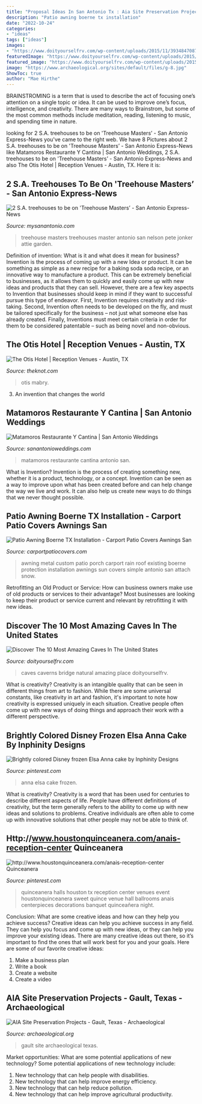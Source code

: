 ```yaml
---
title: "Proposal Ideas In San Antonio Tx : Aia Site Preservation Projects"
description: "Patio awning boerne tx installation"
date: "2022-10-24"
categories:
- "ideas"
tags: ["ideas"]
images:
- "https://www.doityourselfrv.com/wp-content/uploads/2015/11/3934847087_8df94a7e93_b-e1447350983481.jpg"
featuredImage: "https://www.doityourselfrv.com/wp-content/uploads/2015/11/3934847087_8df94a7e93_b-e1447350983481.jpg"
featured_image: "https://www.doityourselfrv.com/wp-content/uploads/2015/11/3934847087_8df94a7e93_b-e1447350983481.jpg"
image: "https://www.archaeological.org/sites/default/files/g-8.jpg"
ShowToc: true
author: "Mae Hirthe"
---
```



BRAINSTROMING is a term that is used to describe the act of focusing one’s attention on a single topic or idea. It can be used to improve one’s focus, intelligence, and creativity. There are many ways to Brainstrom, but some of the most common methods include meditation, reading, listening to music, and spending time in nature.

	

		
looking for 2 S.A. treehouses to be on &#039;Treehouse Masters’ - San Antonio Express-News you've came to the right web. We have 8 Pictures about 2 S.A. treehouses to be on &#039;Treehouse Masters’ - San Antonio Express-News like Matamoros Restaurante Y Cantina | San Antonio Weddings, 2 S.A. treehouses to be on &#039;Treehouse Masters’ - San Antonio Express-News and also The Otis Hotel | Reception Venues - Austin, TX. Here it is:
		
    
## 2 S.A. Treehouses To Be On &#039;Treehouse Masters’ - San Antonio Express-News

<img loading=lazy src="http://ww3.hdnux.com/photos/34/63/50/7551538/15/rawImage.jpg" onerror="this.onerror=null;this.src='https://tse2.mm.bing.net/th?id=OIP.4Go9J5reC8sl8dZl-60HzgHaLJ&amp;pid=15.1';" alt="2 S.A. treehouses to be on &#039;Treehouse Masters’ - San Antonio Express-News">

_Source: mysanantonio.com_

>treehouse masters treehouses master antonio san nelson pete jonker attie garden. 

	

Definition of invention: What is it and what does it mean for business?
Invention is the process of coming up with a new Idea or product. It can be something as simple as a new recipe for a baking soda soda recipe, or an innovative way to manufacture a product. This can be extremely beneficial to businesses, as it allows them to quickly and easily come up with new ideas and products that they can sell. However, there are a few key aspects to Invention that businesses should keep in mind if they want to successful pursue this type of endeavor. First, Invention requires creativity and risk-taking. Second, Invention often needs to be developed on the fly, and must be tailored specifically for the business – not just what someone else has already created. Finally, Inventions must meet certain criteria in order for them to be considered patentable – such as being novel and non-obvious.

    
## The Otis Hotel | Reception Venues - Austin, TX

<img loading=lazy src="https://media-api.xogrp.com/images/6e00e92c-fdd9-4862-8505-a22544341094" onerror="this.onerror=null;this.src='https://tse1.mm.bing.net/th?id=OIP.66_P-2RYoPLL78OwEMuYhgHaE8&amp;pid=15.1';" alt="The Otis Hotel | Reception Venues - Austin, TX">

_Source: theknot.com_

>otis mabry. 

	

3. An invention that changes the world 

    
## Matamoros Restaurante Y Cantina | San Antonio Weddings

<img loading=lazy src="https://sanantonioweddings.com/wp-content/uploads/2020/08/Table-1.jpg" onerror="this.onerror=null;this.src='https://tse1.mm.bing.net/th?id=OIP.rOiJ2qQ-qDLI5paJx-cd2wHaE7&amp;pid=15.1';" alt="Matamoros Restaurante Y Cantina | San Antonio Weddings">

_Source: sanantonioweddings.com_

>matamoros restaurante cantina antonio san. 

	

What is Invention?
Invention is the process of creating something new, whether it is a product, technology, or a concept. Invention can be seen as a way to improve upon what has been created before and can help change the way we live and work. It can also help us create new ways to do things that we never thought possible.

    
## Patio Awning Boerne TX Installation - Carport Patio Covers Awnings San

<img loading=lazy src="http://carportpatiocovers.com/wp-content/uploads/2013/04/Awning-DeZavala.jpg" onerror="this.onerror=null;this.src='https://tse2.mm.bing.net/th?id=OIP.pHrsdvtbUGKKcS3dfVZXDQHaFj&amp;pid=15.1';" alt="Patio Awning Boerne TX Installation - Carport Patio Covers Awnings San">

_Source: carportpatiocovers.com_

>awning metal custom patio porch carport rain roof existing boerne protection installation awnings sun covers simple antonio san attach snow. 

	

Retrofitting an Old Product or Service: How can business owners make use of old products or services to their advantage?
Most businesses are looking to keep their product or service current and relevant by retrofitting it with new ideas.

    
## Discover The 10 Most Amazing Caves In The United States

<img loading=lazy src="https://www.doityourselfrv.com/wp-content/uploads/2015/11/3934847087_8df94a7e93_b-e1447350983481.jpg" onerror="this.onerror=null;this.src='https://tse2.mm.bing.net/th?id=OIP.hQD9xxgtHSNjEpTmTMx-pQHaE7&amp;pid=15.1';" alt="Discover The 10 Most Amazing Caves In The United States">

_Source: doityourselfrv.com_

>caves caverns bridge natural amazing place doityourselfrv. 

	

What is creativity?
Creativity is an intangible quality that can be seen in different things from art to fashion. While there are some universal constants, like creativity in art and fashion, it's important to note how creativity is expressed uniquely in each situation. Creative people often come up with new ways of doing things and approach their work with a different perspective.

    
## Brightly Colored Disney Frozen Elsa Anna Cake By Inphinity Designs

<img loading=lazy src="https://i.pinimg.com/736x/a5/da/12/a5da1268432bcebb923591f815675496--elsa-anna-san-antonio.jpg" onerror="this.onerror=null;this.src='https://tse3.mm.bing.net/th?id=OIP.IbrTWvthxtl3NQiic3LNcAHaKy&amp;pid=15.1';" alt="Brightly colored Disney frozen Elsa Anna cake by Inphinity Designs">

_Source: pinterest.com_

>anna elsa cake frozen. 

	

What is creativity?
Creativity is a word that has been used for centuries to describe different aspects of life. People have different definitions of creativity, but the term generally refers to the ability to come up with new ideas and solutions to problems. Creative individuals are often able to come up with innovative solutions that other people may not be able to think of.

    
## Http://www.houstonquinceanera.com/anais-reception-center Quinceanera

<img loading=lazy src="https://i.pinimg.com/736x/c7/5f/6f/c75f6faf14e4e4945854d8cc20738adb--quinceanera-centerpieces-quinceanera-ideas.jpg" onerror="this.onerror=null;this.src='https://tse2.mm.bing.net/th?id=OIP.dajF6Abeuea0g_jK9r1bGgHaFj&amp;pid=15.1';" alt="http://www.houstonquinceanera.com/anais-reception-center Quinceanera">

_Source: pinterest.com_

>quinceanera halls houston tx reception center venues event houstonquinceanera sweet quince venue hall ballrooms anais centerpieces decorations banquet quinceañera night. 

	

Conclusion: What are some creative ideas and how can they help you achieve success?
Creative ideas can help you achieve success in any field. They can help you focus and come up with new ideas, or they can help you improve your existing ideas. There are many creative ideas out there, so it’s important to find the ones that will work best for you and your goals. Here are some of our favorite creative ideas: 
1. Make a business plan 
2. Write a book 
3. Create a website 
4. Create a video 

    
## AIA Site Preservation Projects - Gault, Texas - Archaeological

<img loading=lazy src="https://www.archaeological.org/sites/default/files/g-8.jpg" onerror="this.onerror=null;this.src='https://tse4.mm.bing.net/th?id=OIP.e7H82QYYs7msBJ2cadIY8gHaFj&amp;pid=15.1';" alt="AIA Site Preservation Projects - Gault, Texas - Archaeological">

_Source: archaeological.org_

>gault site archaeological texas. 

	

Market opportunities: What are some potential applications of new technology?
Some potential applications of new technology include: 
1. New technology that can help people with disabilities. 
2. New technology that can help improve energy efficiency. 
3. New technology that can help reduce pollution. 
4. New technology that can help improve agricultural productivity.

